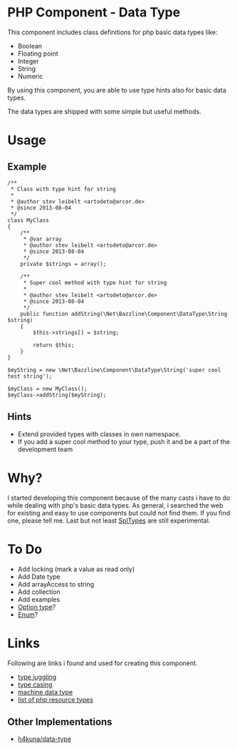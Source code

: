 # PHP Component - Data Type

This component includes class definitions for php basic data types like:
* Boolean
* Floating point
* Integer
* String
* Numeric

By using this component, you are able to use type hints also for basic data types.

The data types are shipped with some simple but useful methods.

# Usage

## Example

    /**
     * Class with type hint for string
     *
     * @author stev leibelt <artodeto@arcor.de>
     * @since 2013-08-04
     */
    class MyClass
    {
        /**
         * @var array
         * @author stev leibelt <artodeto@arcor.de>
         * @since 2013-08-04
         */
        private $strings = array();

        /**
         * Super cool method with type hint for string
         *
         * @author stev leibelt <artodeto@arcor.de>
         * @since 2013-08-04
         */
        public function addString(\Net\Bazzline\Component\DataType\String $string)
        {
            $this->strings[] = $string;

            return $this;
        }
    }

    $myString = new \Net\Bazzline\Component\DataType\String('super cool test string');

    $myClass = new MyClass();
    $myClass->addString($myString);

## Hints

* Extend provided types with classes in own namespace.
* If you add a super cool method to your type, push it and be a part of the development team

# Why?

I started developing this component because of the many casts i have to do while dealing with php's basic data types.
As general, i searched the web for existing and easy to use components but could not find them. If you find one, please tell me.
Last but not least [SplTypes](http://php.net/manual/en/intro.spl-types.php) are still experimental.

# To Do

* Add locking (mark a value as read only)
* Add Date type
* Add arrayAccess to string
* Add collection
* Add examples
* [Option type](https://github.com/schmittjoh/php-option)?
* [Enum](https://github.com/marc-mabe/php-enum)?

# Links

Following are links i found and used for creating this component.

* [type juggling](http://php.net/manual/en/language.types.type-juggling.php)
* [type casing](http://www.phpro.org/tutorials/PHP-Type-Casting.html#4.7)
* [machine data type](http://en.wikipedia.org/wiki/Data_type#Machine_data_types)
* [list of php resource types](http://php.net/manual/en/resource.php)

## Other Implementations

* [h4kuna/data-type](https://github.com/h4kuna/data-type)